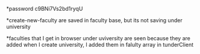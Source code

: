 *password c9BNi7Vs2bd1ryqU

*create-new-faculty are saved in faculty base, but its not saving under university

*faculties that I get in browser under uviversity are seen because they are added when I create university, I added them in falulty array in tunderClient